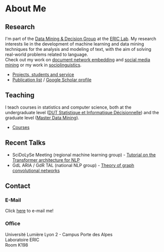 # About Me

## Research
I'm part of the [Data Mining & Decision Group](https://eric.msh-lse.fr/recherche/equipe-dmd/) at the [ERIC Lab](https://eric.msh-lse.fr). My research interests lie in the development of machine learning and data mining techniques for the analysis and modeling of text, with the aim of solving real-world problems related to language. <br>Check out my work on  [document network embedding](document_network_embedding) and [social media mining](social_media_mining) or my work in [sociolinguistics](sociolinguistics).

- [Projects, students and service](research)
- [Publication list](publications) / [Google Scholar profile](https://scholar.google.com/citations?user=mM_oO18AAAAJ)

## Teaching
I teach courses in statistics and computer science, both at the undergraduate level ([DUT Statistique et Informatique Décisionnelle](https://iut.univ-lyon2.fr/fr/formations/dut/statistique-et-informatique-decisionnelle/statistique-et-informatique-decisionnelle-dut-stid--652848.kjsp)) and the graduate level ([Master Data Mining](https://www.univ-lyon2.fr/master-2-informatique-data-mining-data-mining-1)).
- [Courses](teaching.html)

## Recent Talks

- SciDoLySe Meeting (regional machine learning group) - [Tutorial on the Transformer architecture for NLP](http://scidolyse.ens-lyon.fr/sites/default/files/2021-05/guile_small.pdf)
- GdL ARIA / GdR TAL (national NLP group) - [Theory of graph convolutional networks](http://www.asso-aria.org/gdl/2021/20210115/)

## Contact

### E-Mail

Click <a href="mailto:adrien.guille&#64;univ-lyon2.fr">here</a> to e-mail me!

### Office
Université Lumière Lyon 2 - Campus Porte des Alpes<br>Laboratoire ERIC<br>Room K198
